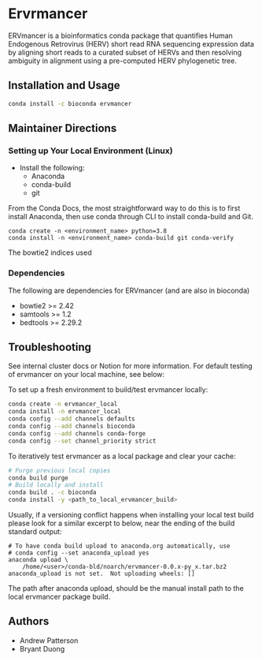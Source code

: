 # Ervrmancer

ERVmancer is a bioinformatics conda package that quantifies Human Endogenous Retrovirus (HERV) short read RNA sequencing expression data by aligning short reads to a curated subset of HERVs and then resolving ambiguity in alignment using a pre-computed HERV phylogenetic tree.

## Installation and Usage

```bash
conda install -c bioconda ervmancer
```

## Maintainer Directions
### Setting up Your Local Environment (Linux)

* Install the following:
    * Anaconda
    * conda-build
    * git

From the Conda Docs, the most straightforward way to do this is to first install Anaconda, then use conda through CLI to install conda-build and Git.

```
conda create -n <environment_name> python=3.8
conda install -n <environment_name> conda-build git conda-verify
```

The bowtie2 indices used 

### Dependencies

The following are dependencies for ERVmancer (and are also in bioconda)
* bowtie2 >= 2.42
* samtools >= 1.2
* bedtools >= 2.29.2

## Troubleshooting

See internal cluster docs or Notion for more information. For default testing of ervmancer on your local machine, see below:

To set up a fresh environment to build/test ervmancer locally:

```bash
conda create -n ervmancer_local
conda install -n ervmancer_local
conda config --add channels defaults
conda config --add channels bioconda
conda config --add channels conda-forge
conda config --set channel_priority strict
```

To iteratively test ervmancer as a local package and clear your cache:

```bash
# Purge previous local copies
conda build purge
# Build locally and install
conda build . -c bioconda
conda install -y <path_to_local_ervmancer_build>
```

Usually, if a versioning conflict happens when installing your local test build please look for a similar excerpt to below, near the ending of the build standard output:
```
# To have conda build upload to anaconda.org automatically, use
# conda config --set anaconda_upload yes
anaconda upload \
    /home/<user>/conda-bld/noarch/ervmancer-0.0.x-py_x.tar.bz2
anaconda_upload is not set.  Not uploading wheels: []
```

The path after anaconda upload, should be the manual install path to the local ervmancer package build.

## Authors
* Andrew Patterson
* Bryant Duong